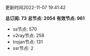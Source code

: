 更新时间2022-11-07 19:41:42

**总订阅: 73**
**总节点: 2054**
**有效节点: 961**
- ss节点: 570
- v2ray节点: 258
- trojan节点: 131
- ssr节点: 2
